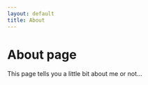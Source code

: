 ```yaml
---
layout: default
title: About
---
```

# About page

This page tells you a little bit about me or not...
